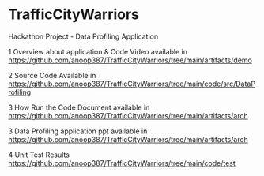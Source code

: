 # TrafficCityWarriors
Hackathon Project - Data Profiling Application


1 Overview about application & Code Video available in 
https://github.com/anoop387/TrafficCityWarriors/tree/main/artifacts/demo

2 Source Code Available in 
https://github.com/anoop387/TrafficCityWarriors/tree/main/code/src/DataProfiling

3 How Run the Code Document available in https://github.com/anoop387/TrafficCityWarriors/tree/main/artifacts/arch

3 Data Profiling application ppt available in 
https://github.com/anoop387/TrafficCityWarriors/tree/main/artifacts/arch

4 Unit Test Results
https://github.com/anoop387/TrafficCityWarriors/tree/main/code/test

